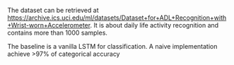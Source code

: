 The dataset can be retrieved at https://archive.ics.uci.edu/ml/datasets/Dataset+for+ADL+Recognition+with+Wrist-worn+Accelerometer.
It is about daily life activity recognition and contains more than 1000 samples.

The baseline is a vanilla LSTM for classification.
A naive implementation achieve >97% of categorical accuracy
